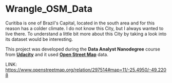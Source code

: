 # Wrangle_OSM_Data
Curitiba is one of Brazil's Capital, located in the south area and for this reason has a colder climate. I do not know this City, but I always wanted to live there. To understand a little bit more about this City by taking a look into its dataset would be interesting.

This project was developed during the **Data Analyst Nanodegree** course from [**Udacity**](http://udacity.com/) and it used [**Open Street Map**](https://www.openstreetmap.org/) data.

LINK: https://www.openstreetmap.org/relation/297514#map=11/-25.4950/-49.2208